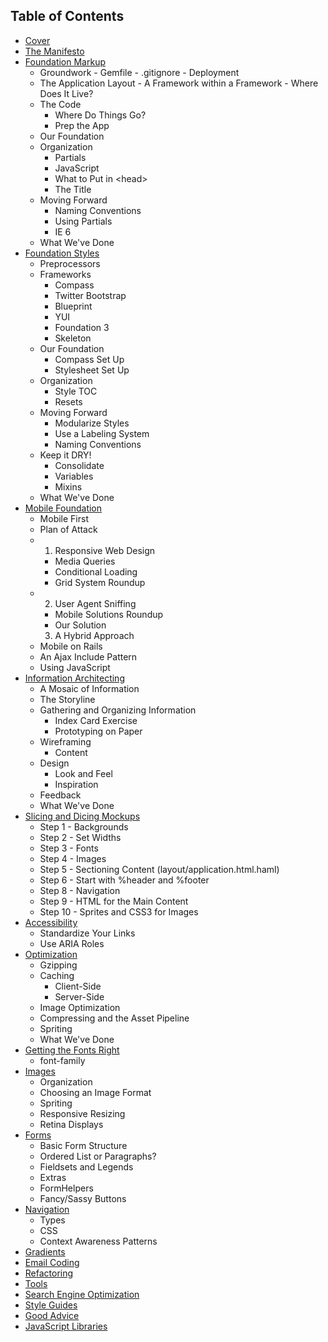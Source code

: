 Table of Contents
-----------------

- [Cover][]
- [The Manifesto][]
- [Foundation Markup][]
    -  Groundwork
      - Gemfile
      - .gitignore
      - Deployment
    -  The Application Layout
      - A Framework within a Framework
      - Where Does It Live?
    - The Code
      - Where Do Things Go?
      - Prep the App
    - Our Foundation
    - Organization
      - Partials
      - JavaScript
      - What to Put in \<head>
      - The Title
    - Moving Forward
      - Naming Conventions
      - Using Partials
      - IE 6
    - What We've Done
- [Foundation Styles][]
    - Preprocessors
    - Frameworks
      - Compass
      - Twitter Bootstrap
      - Blueprint
      - YUI
      - Foundation 3
      - Skeleton
    - Our Foundation
      - Compass Set Up
      - Stylesheet Set Up
    - Organization
      - Style TOC
      - Resets
    - Moving Forward
      - Modularize Styles
      - Use a Labeling System
      - Naming Conventions
    - Keep it DRY!
      - Consolidate
      - Variables
      - Mixins
    - What We've Done
- [Mobile Foundation][]
    - Mobile First
    - Plan of Attack
    - 1. Responsive Web Design
      - Media Queries
      - Conditional Loading
      - Grid System Roundup
    - 2. User Agent Sniffing
      - Mobile Solutions Roundup
      - Our Solution
      3. A Hybrid Approach
    - Mobile on Rails
    - An Ajax Include Pattern
    - Using JavaScript
- [Information Architecting][]
    - A Mosaic of Information
    - The Storyline
    - Gathering and Organizing Information
      - Index Card Exercise
      - Prototyping on Paper
    - Wireframing
      - Content
    - Design
      - Look and Feel
      - Inspiration
    - Feedback
    - What We've Done
- [Slicing and Dicing Mockups][]
  - Step 1 - Backgrounds
  - Step 2 - Set Widths
  - Step 3 - Fonts
  - Step 4 - Images
  - Step 5 - Sectioning Content (layout/application.html.haml)
  - Step 6 - Start with %header and %footer
  - Step 8 - Navigation
  - Step 9 - HTML for the Main Content
  - Step 10 - Sprites and CSS3 for Images
- [Accessibility][]
  - Standardize Your Links
  - Use ARIA Roles
- [Optimization][]
    - Gzipping
    - Caching
      - Client-Side
      - Server-Side
    - Image Optimization
    - Compressing and the Asset Pipeline
    - Spriting
    - What We've Done
- [Getting the Fonts Right][]
  - font-family
- [Images][]
  - Organization
  - Choosing an Image Format
  - Spriting
  - Responsive Resizing
  - Retina Displays
- [Forms][]
  - Basic Form Structure
  - Ordered List or Paragraphs?
  - Fieldsets and Legends
  - Extras
  - FormHelpers
  - Fancy/Sassy Buttons
- [Navigation][]
  - Types
  - CSS
  - Context Awareness Patterns
- [Gradients][]
- [Email Coding][]
- [Refactoring][]
- [Tools][]
- [Search Engine Optimization][]
- [Style Guides][]
- [Good Advice][]
- [JavaScript Libraries][]

[Cover]:                             https://github.com/maxxiimo/the-front-end-manifesto/blob/master/cover.md
[The Manifesto]:                     https://github.com/maxxiimo/the-front-end-manifesto/blob/master/the-manifesto.md
[Foundation Markup]:                 https://github.com/maxxiimo/the-front-end-manifesto/blob/master/foundation-markup.md
[Foundation Styles]:                 https://github.com/maxxiimo/the-front-end-manifesto/blob/master/foundation-styles.md
[Mobile Foundation]:                 https://github.com/maxxiimo/the-front-end-manifesto/blob/master/mobile-foundation.md
[Accessibility]:                     https://github.com/maxxiimo/the-front-end-manifesto/blob/master/accessibility.md
[Optimization]:                      https://github.com/maxxiimo/the-front-end-manifesto/blob/master/optimization.md
[Slicing and Dicing Mockups]:        https://github.com/maxxiimo/the-front-end-manifesto/blob/master/slicing-and-dicing-mockups.md
[Information Architecting]:          https://github.com/maxxiimo/the-front-end-manifesto/blob/master/information-architecting.md
[Getting the Fonts Right]:           https://github.com/maxxiimo/the-front-end-manifesto/blob/master/getting-the-fonts-right.md
[Images]:                            https://github.com/maxxiimo/the-front-end-manifesto/blob/master/images.md
[Forms]:                             https://github.com/maxxiimo/the-front-end-manifesto/blob/master/forms.md
[Navigation]:                        https://github.com/maxxiimo/the-front-end-manifesto/blob/master/navigation.md
[Gradients]:                         https://github.com/maxxiimo/the-front-end-manifesto/blob/master/gradients.md
[Email Coding]:                      https://github.com/maxxiimo/the-front-end-manifesto/blob/master/email-coding.md
[Refactoring]:                       https://github.com/maxxiimo/the-front-end-manifesto/blob/master/refactoring.md
[Tools]:                             https://github.com/maxxiimo/the-front-end-manifesto/blob/master/tools.md
[Search Engine Optimization]:        https://github.com/maxxiimo/the-front-end-manifesto/blob/master/search-engine-optimization.md
[Style Guides]:                      https://github.com/maxxiimo/the-front-end-manifesto/blob/master/style-guides.md
[Good Advice]:                       https://github.com/maxxiimo/the-front-end-manifesto/blob/master/good-advice.md
[JavaScript Libraries]:              https://github.com/maxxiimo/the-front-end-manifesto/blob/master/javascript-libraries.md
